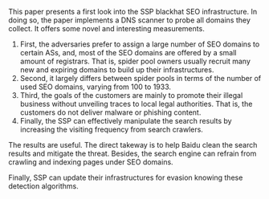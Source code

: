 This paper presents a first look into the SSP blackhat SEO infrastructure. In doing so, the paper implements a DNS scanner to probe all domains they collect. It offers some novel and interesting measurements.

1. First, the adversaries prefer to assign a large number of SEO domains to certain ASs, and, most of the SEO domains are offered by a small amount of registrars. That is, spider pool owners usually recruit many new and expiring domains to build up their infrastructures. 
2. Second, it largely differs between spider pools in terms of the number of used SEO domains, varying from 100 to 1933. 
3. Third, the goals of the customers are mainly to promote their illegal business without unveiling traces to local legal authorities. That is, the customers do not deliver malware or phishing content.
4. Finally, the SSP can effectively manipulate the search results by increasing the visiting frequency from search crawlers.

The results are useful. The direct takeway is to help Baidu clean the search results and mitigate the threat. Besides, the search engine can refrain from crawling and indexing pages under SEO domains.

Finally, SSP can update their infrastructures for evasion knowing these detection algorithms.
